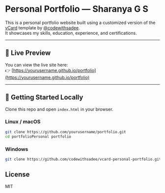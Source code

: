 # Personal Portfolio — Sharanya G S

This is a personal portfolio website built using a customized version of the [vCard](https://github.com/codewithsadee/vcard-personal-portfolio) template by [@codewithsadee](https://github.com/codewithsadee).  
It showcases my skills, education, experience, and certifications.

---

## 🔗 Live Preview

You can view the live site here:  
👉 [https://yourusername.github.io/portfolio](https://yourusername.github.io/portfolio)  


---


## 🚀 Getting Started Locally

Clone this repo and open `index.html` in your browser.

### Linux / macOS

```bash
git clone https://github.com/yourusername/portfolio.git
cd portfolioPersonal portfolio 
```

### Windows

```bash
git clone https://github.com/codewithsadee/vcard-personal-portfolio.git
```

## License

MIT
